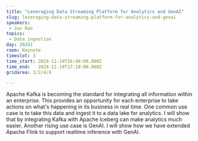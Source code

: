 ```yaml
---
title: "Leveraging Data Streaming Platform for Analytics and GenAI"
slug: leveraging-data-streaming-platform-for-analytics-and-genai
speakers:
 - Jun Rao
topics: 
 - Data ingestion
day: 20241
room: Keynote
timeslot: 3
time_start: 2024-11-19T16:40:00.000Z
time_end:   2024-11-19T17:10:00.000Z
gridarea: 3/2/4/4

---
```


Apache Kafka is becoming the standard for integrating all information within an enterprise. This provides an opportunity for each enterprise to take actions on what's happening in its business in real time. One common use case is to take this data and ingest it to a data lake for analytics. I will show that by integrating Kafka with Apache Iceberg can make analytics much easier. Another rising use case is GenAI. I will show how we have extended Apache Flink to support realtime inference with GenAI.